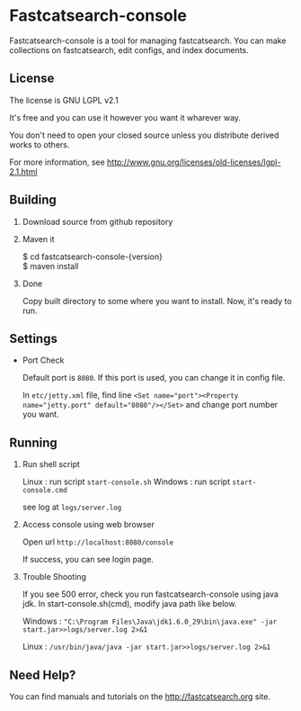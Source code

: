 # Fastcatsearch-console

Fastcatsearch-console is a tool for managing fastcatsearch. You can make collections on fastcatsearch, edit configs, and index documents.


## License

The license is GNU LGPL v2.1

It's free and you can use it however you want it wharever way.

You don't need to open your closed source unless you distribute derived works to others.

For more information, see <http://www.gnu.org/licenses/old-licenses/lgpl-2.1.html>



## Building

1. Download source from github repository

2. Maven it


    $ cd fastcatsearch-console-{version}   
    $ maven install

3. Done

    Copy built directory to some where you want to install.
    Now, it's ready to run.
    


## Settings

* Port Check
    
    Default port is `8080`. If this port is used, you can change it in config file.
    
    In `etc/jetty.xml` file,  find line `<Set name="port"><Property name="jetty.port" default="8080"/></Set>` and change port number you want.



## Running 

1. Run shell script

    Linux : run script `start-console.sh` 
    Windows : run script `start-console.cmd` 

    see log at `logs/server.log`

2. Access console using web browser

    Open url `http://localhost:8080/console`
    
    If success, you can see login page.
    
3. Trouble Shooting

    If you see 500 error, check you run fastcatsearch-console using java jdk. In start-console.sh(cmd), modify java path like below.
    
    Windows : `"C:\Program Files\Java\jdk1.6.0_29\bin\java.exe" -jar start.jar>>logs/server.log 2>&1`
    
    Linux : `/usr/bin/java/java -jar start.jar>>logs/server.log 2>&1`
   



## Need Help?

You can find manuals and tutorials on the <http://fastcatsearch.org> site.
